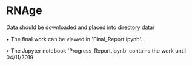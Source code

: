 # RNAge

Data should be downloaded and placed into directory data/

• The final work can be viewed in 'Final_Report.ipynb'.

• The Jupyter notebook 'Progress_Report.ipynb' contains the work until 04/11/2019
